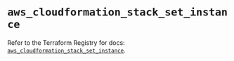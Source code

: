 # `aws_cloudformation_stack_set_instance`

Refer to the Terraform Registry for docs: [`aws_cloudformation_stack_set_instance`](https://registry.terraform.io/providers/hashicorp/aws/5.52.0/docs/resources/cloudformation_stack_set_instance).
